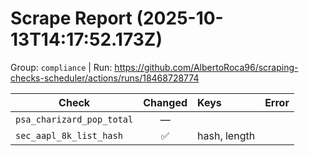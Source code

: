 # Scrape Report (2025-10-13T14:17:52.173Z)

Group: `compliance`  |  Run: https://github.com/AlbertoRoca96/scraping-checks-scheduler/actions/runs/18468728774

| Check | Changed | Keys | Error |
|---|:---:|:--|:--|
| `psa_charizard_pop_total` | — |  |  |
| `sec_aapl_8k_list_hash` | ✅ | hash, length |  |
